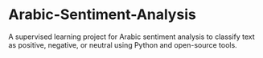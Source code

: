 # Arabic-Sentiment-Analysis
A supervised learning project for Arabic sentiment analysis to classify text as positive, negative, or neutral using Python and open-source tools.
